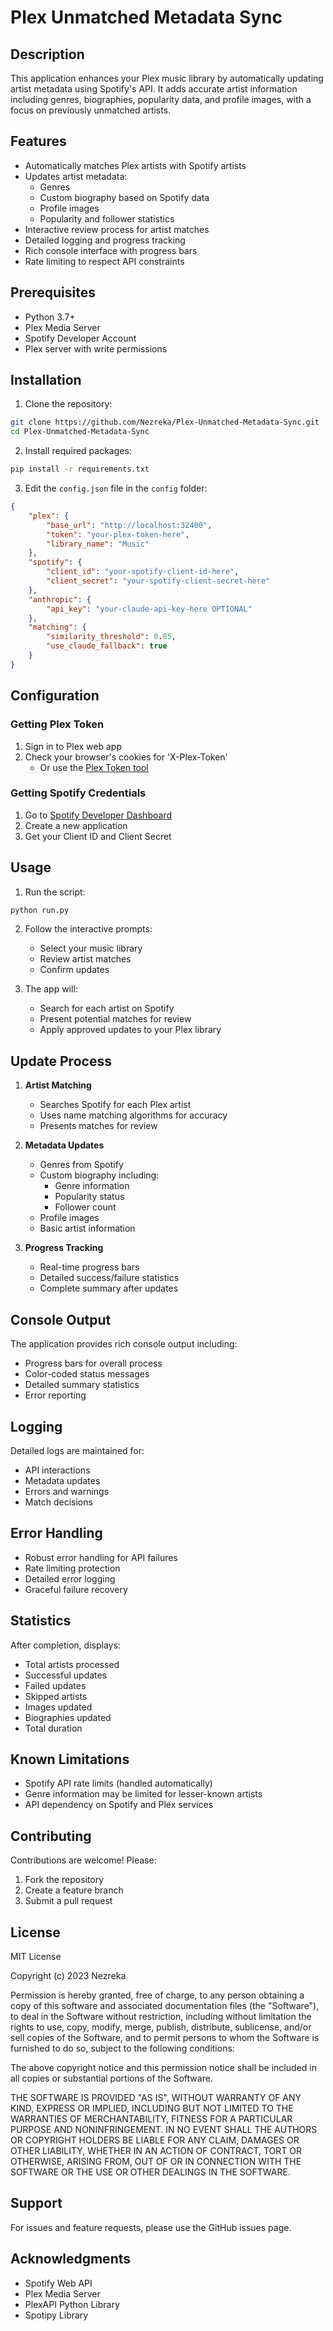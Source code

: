 # Plex Unmatched Metadata Sync

## Description
This application enhances your Plex music library by automatically updating artist metadata using Spotify's API. It adds accurate artist information including genres, biographies, popularity data, and profile images, with a focus on previously unmatched artists.

## Features
- Automatically matches Plex artists with Spotify artists
- Updates artist metadata:
  - Genres
  - Custom biography based on Spotify data
  - Profile images
  - Popularity and follower statistics
- Interactive review process for artist matches
- Detailed logging and progress tracking
- Rich console interface with progress bars
- Rate limiting to respect API constraints

## Prerequisites
- Python 3.7+
- Plex Media Server
- Spotify Developer Account
- Plex server with write permissions

## Installation
1. Clone the repository:
```bash
git clone https://github.com/Nezreka/Plex-Unmatched-Metadata-Sync.git
cd Plex-Unmatched-Metadata-Sync
```

2. Install required packages:
```bash
pip install -r requirements.txt
```

3. Edit the `config.json` file in the `config` folder:
```json
{
    "plex": {
        "base_url": "http://localhost:32400",
        "token": "your-plex-token-here",
        "library_name": "Music"
    },
    "spotify": {
        "client_id": "your-spotify-client-id-here",
        "client_secret": "your-spotify-client-secret-here"
    },
    "anthropic": {
        "api_key": "your-claude-api-key-here OPTIONAL"
    },
    "matching": {
        "similarity_threshold": 0.85,
        "use_claude_fallback": true
    }
}
```

## Configuration
### Getting Plex Token
1. Sign in to Plex web app
2. Check your browser's cookies for 'X-Plex-Token'
   - Or use the [Plex Token tool](https://github.com/Arcanemagus/plex-api-token-generator)

### Getting Spotify Credentials
1. Go to [Spotify Developer Dashboard](https://developer.spotify.com/dashboard)
2. Create a new application
3. Get your Client ID and Client Secret

## Usage
1. Run the script:
```bash
python run.py
```

2. Follow the interactive prompts:
   - Select your music library
   - Review artist matches
   - Confirm updates

3. The app will:
   - Search for each artist on Spotify
   - Present potential matches for review
   - Apply approved updates to your Plex library

## Update Process
1. **Artist Matching**
   - Searches Spotify for each Plex artist
   - Uses name matching algorithms for accuracy
   - Presents matches for review

2. **Metadata Updates**
   - Genres from Spotify
   - Custom biography including:
     - Genre information
     - Popularity status
     - Follower count
   - Profile images
   - Basic artist information

3. **Progress Tracking**
   - Real-time progress bars
   - Detailed success/failure statistics
   - Complete summary after updates

## Console Output
The application provides rich console output including:
- Progress bars for overall process
- Color-coded status messages
- Detailed summary statistics
- Error reporting

## Logging
Detailed logs are maintained for:
- API interactions
- Metadata updates
- Errors and warnings
- Match decisions

## Error Handling
- Robust error handling for API failures
- Rate limiting protection
- Detailed error logging
- Graceful failure recovery

## Statistics
After completion, displays:
- Total artists processed
- Successful updates
- Failed updates
- Skipped artists
- Images updated
- Biographies updated
- Total duration

## Known Limitations
- Spotify API rate limits (handled automatically)
- Genre information may be limited for lesser-known artists
- API dependency on Spotify and Plex services

## Contributing
Contributions are welcome! Please:
1. Fork the repository
2. Create a feature branch
3. Submit a pull request

## License
MIT License

Copyright (c) 2023 Nezreka

Permission is hereby granted, free of charge, to any person obtaining a copy
of this software and associated documentation files (the "Software"), to deal
in the Software without restriction, including without limitation the rights
to use, copy, modify, merge, publish, distribute, sublicense, and/or sell
copies of the Software, and to permit persons to whom the Software is
furnished to do so, subject to the following conditions:

The above copyright notice and this permission notice shall be included in all
copies or substantial portions of the Software.

THE SOFTWARE IS PROVIDED "AS IS", WITHOUT WARRANTY OF ANY KIND, EXPRESS OR
IMPLIED, INCLUDING BUT NOT LIMITED TO THE WARRANTIES OF MERCHANTABILITY,
FITNESS FOR A PARTICULAR PURPOSE AND NONINFRINGEMENT. IN NO EVENT SHALL THE
AUTHORS OR COPYRIGHT HOLDERS BE LIABLE FOR ANY CLAIM, DAMAGES OR OTHER
LIABILITY, WHETHER IN AN ACTION OF CONTRACT, TORT OR OTHERWISE, ARISING FROM,
OUT OF OR IN CONNECTION WITH THE SOFTWARE OR THE USE OR OTHER DEALINGS IN THE
SOFTWARE.

## Support
For issues and feature requests, please use the GitHub issues page.

## Acknowledgments
- Spotify Web API
- Plex Media Server
- PlexAPI Python Library
- Spotipy Library
